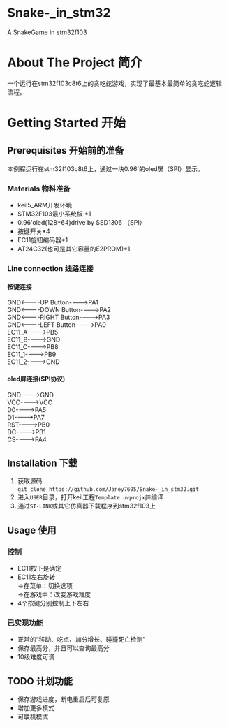 # Snake-_in_stm32
A SnakeGame in stm32f103

# About The Project 简介
一个运行在stm32f103c8t6上的贪吃蛇游戏，实现了最基本最简单的贪吃蛇逻辑流程。
# Getting Started 开始
## Prerequisites 开始前的准备
本例程运行在stm32f103c8t6上，通过一块0.96'的oled屏（SPI）显示。</br>
### Materials 物料准备
* keil5_ARM开发环境  
* STM32F103最小系统板 *1  
* 0.96'oled(128*64)drive by SSD1306 （SPI）
* 按键开关*4  
* EC11旋钮编码器*1
* AT24C32(也可是其它容量的E2PROM)*1  
### Line connection 线路连接
#### 按键连接
GND<----UP    Button---->PA1  
GND<----DOWN  Button---->PA2  
GND<----RIGHT Button---->PA3  
GND<----LEFT  Button---->PA0  
EC11_A---->PB5  
EC11_B---->GND  
EC11_C---->PB8  
EC11_1---->PB9  
EC11_2---->GND 
#### oled屏连接(SPI协议)
GND---->GND  
VCC---->VCC  
D0---->PA5  
D1---->PA7  
RST---->PB0  
DC---->PB1  
CS---->PA4

## Installation 下载
1. 获取源码  
`git clone https://github.com/Janey7695/Snake-_in_stm32.git`
2. 进入`USER`目录，打开keil工程`Template.uvprojx`并编译
3. 通过`ST-LINK`或其它仿真器下载程序到stm32f103上
## Usage 使用
### 控制
* EC11按下是确定  
* EC11左右旋转  
->在菜单：切换选项  
->在游戏中：改变游戏难度
* 4个按键分别控制上下左右
### 已实现功能
* 正常的“移动、吃点、加分增长、碰撞死亡检测”
* 保存最高分，并且可以查询最高分
* 10级难度可调

## TODO 计划功能
* 保存游戏进度，断电重启后可复原
* 增加更多模式
* 可联机模式